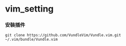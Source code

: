 # vim_setting

### 安裝插件
`git clone https://github.com/VundleVim/Vundle.vim.git ~/.vim/bundle/Vundle.vim`
